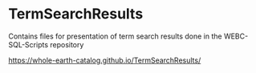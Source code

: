 # TermSearchResults
Contains files for presentation of term search results done in the WEBC-SQL-Scripts repository

https://whole-earth-catalog.github.io/TermSearchResults/

